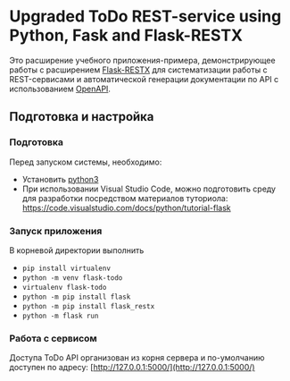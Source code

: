 # Upgraded ToDo REST-service using Python, Fask and Flask-RESTX
Это расширение учебного приложения-примера, демонстрирующее работы с расширением [Flask-RESTX](https://flask-restx.readthedocs.io/en/latest/index.html) для систематизации работы с REST-сервисами и автоматической генерации документации по API с использованием [OpenAPI](https://swagger.io/specification/).

## Подготовка и настройка
### Подготовка
Перед запуском системы, необходимо:
- Установить [python3](https://www.python.org/download/releases/3.0/)
- При использовании Visual Studio Code, можно подготовить среду для разработки посредством материалов туториола: https://code.visualstudio.com/docs/python/tutorial-flask

### Запуск приложения
В корневой директории выполнить 
- ``pip install virtualenv``
- ``python -m venv flask-todo``
- ``virtualenv flask-todo``
- ``python -m pip install flask``
- ``python -m pip install flask_restx``
- ``python -m flask run``

### Работа с сервисом
Доступа ToDo API организован из корня сервера и по-умолчанию доступен по адресу: [http://127.0.0.1:5000/](http://127.0.0.1:5000/)